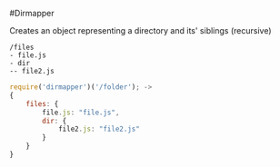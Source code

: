 #Dirmapper

Creates an object representing a directory and its' siblings (recursive)

```
/files
- file.js
- dir
-- file2.js
```

```javascript
require('dirmapper')('/folder'); ->
{
	files: {
		file.js: "file.js",
		dir: {
			file2.js: "file2.js"
		}
	}
}
```
